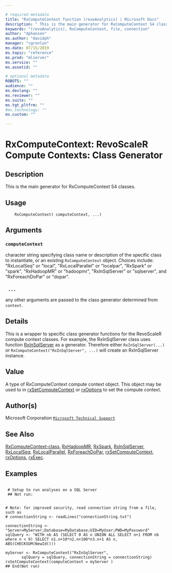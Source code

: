 ```yaml
--- 

# required metadata 
title: "RxComputeContext function (revoAnalytics) | Microsoft Docs" 
description: " This is the main generator for RxComputeContext S4 classes. " 
keywords: "(revoAnalytics), RxComputeContext, file, connection" 
author: "dphansen"
ms.author: "davidph" 
manager: "cgronlun" 
ms.date: 07/15/2019
ms.topic: "reference" 
ms.prod: "mlserver" 
ms.service: "" 
ms.assetid: "" 

# optional metadata 
ROBOTS: "" 
audience: "" 
ms.devlang: "" 
ms.reviewer: "" 
ms.suite: "" 
ms.tgt_pltfrm: "" 
#ms.technology: "" 
ms.custom: "" 

--- 
```



 # RxComputeContext: RevoScaleR Compute Contexts: Class Generator 
 ## Description

This is the main generator for RxComputeContext S4 classes.


 ## Usage

```   
    RxComputeContext( computeContext, ...)

```

 ## Arguments



 ### `computeContext`
 character string specifying class name or description of the specific  class to instantiate, or an existing `RxComputeContext` object.  Choices include: "RxLocalSeq" or "local", "RxLocalParallel" or "localpar", "RxSpark" or "spark",  "RxHadoopMR" or "hadoopmr", "RxInSqlServer" or "sqlserver", and "RxForeachDoPar" or "dopar". 


 ### ` ...`
 any other arguments are passed to the class generator determined from `context`. 



 ## Details

This is a wrapper to specific class generator functions for the
RevoScaleR compute context classes. For example, the RxInSqlServer class uses function
[RxInSqlServer](RxInSqlServer.md) as a generator. Therefore either `RxInSqlServer(...)`
or `RxComputeContext("RxInSqlServer", ...)` will create an RxInSqlServer instance.


 ## Value

A type of RxComputeContext compute context object. This object may be used to in
[rxSetComputeContext](rxSetComputeContext.md) or [rxOptions](rxOptions.md) to set the compute context.

 ## Author(s)
 Microsoft Corporation [`Microsoft Technical Support`](https://go.microsoft.com/fwlink/?LinkID=698556&clcid=0x409)


 ## See Also

[RxComputeContext-class](RxComputeContext-class.md),
[RxHadoopMR](RevoScaleR-deprecated.md),
[RxSpark](RxSpark.md),
[RxInSqlServer](RxInSqlServer.md),
[RxLocalSeq](RxLocalSeq.md),
[RxLocalParallel](RxLocalParallel.md),
[RxForeachDoPar](RxForeachDoPar.md),
[rxSetComputeContext](rxSetComputeContext.md),
[rxOptions](rxOptions.md),
[rxExec](rxExec.md).

 ## Examples

 ```

  # Setup to run analyses on a SQL Server
  ## Not run:


# Note: for improved security, read connection string from a file, such as
# connectionString <- readLines("connectionString.txt")

connectionString <- "Server=MyServer;Database=MyDatabase;UID=MyUser;PWD=MyPassword"
sqlQuery <- "WITH nb AS (SELECT 0 AS n UNION ALL SELECT n+1 FROM nb where n < 9) SELECT n1.n+10*n2.n+100*n3.n+1 AS n, ABS(CHECKSUM(NewId())) 

myServer <- RxComputeContext("RxInSqlServer",
        sqlQuery = sqlQuery, connectionString = connectionString)                 
rxSetComputeContext(computeContext = myServer )
 ## End(Not run) 
```



